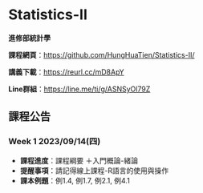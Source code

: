 # Statistics-II
**進修部統計學**

**課程網頁**：https://github.com/HungHuaTien/Statistics-II/

**講義下載**：https://reurl.cc/mD8ApY

**Line群組**：https://line.me/ti/g/ASNSyOl79Z 

## 課程公告

### Week 1 2023/09/14(四)
- **課程進度**：課程綱要 ＋入門概論-緒論
- **提醒事項**：請記得線上課程-R語言的使用與操作
- **課本例題**：例1.4, 例1.7, 例2.1, 例4.1
